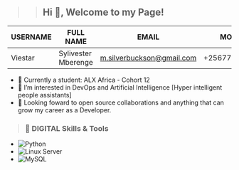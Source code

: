 >> ## Hi 👋, Welcome to my Page!

USERNAME  | FULL NAME | EMAIL | MOBILE | LOCATION | PROFILE
--------- | ---------- | ----------- | ---------- | -------- | --------
Viestar | Sylivester Mberenge | m.silverbuckson@gmail.com | +256775056439 | Uganda | www.viestar.tech

- 🌱 Currently a student: ALX Africa - Cohort 12
- 👀 I’m interested in DevOps and Artificial Intelligence [Hyper intelligent people assistants]
- 💞️ Looking foward to open source collaborations and anything that can grow my career as a Developer.

> ### 🔧 DIGITAL Skills & Tools
> 
- ![Python](https://img.shields.io/badge/-Python-3776AB?style=flat-square&logo=Python&logoColor=white)
- ![Linux Server](https://img.shields.io/badge/-Linux_Server-333?style=flat-square&logo=Linux&logoColor=white)
- ![MySQL](https://img.shields.io/badge/-MySQL-4479A1?style=flat-square&logo=MySQL&logoColor=white)
<!---
Viestar/Viestar is a ✨ special ✨ repository because its `README.md` (this file) appears on your GitHub profile.
You can click the Preview link to take a look at your changes.
--->
